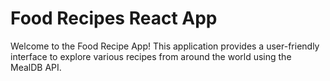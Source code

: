 # Food Recipes React App

Welcome to the Food Recipe App! This application provides a user-friendly interface to explore various recipes from around the world using the MealDB API.
